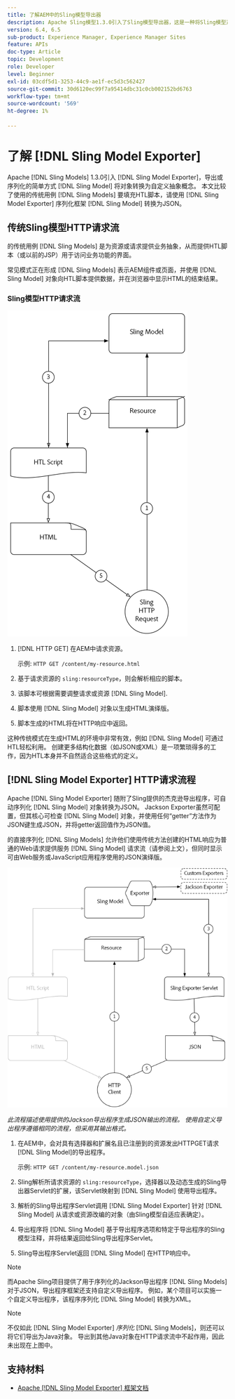 ```yaml
---
title: 了解AEM中的Sling模型导出器
description: Apache Sling模型1.3.0引入了Sling模型导出器，这是一种将Sling模型对象导出或序列化为自定义抽象对象的简单方法。 本文比较了使用Sling模型填充HTL脚本的传统用例，并利用Sling模型导出器框架将Sling模型序列化为JSON。
version: 6.4, 6.5
sub-product: Experience Manager, Experience Manager Sites
feature: APIs
doc-type: Article
topic: Development
role: Developer
level: Beginner
exl-id: 03cdf5d1-3253-44c9-ae1f-ec5d3c562427
source-git-commit: 30d6120ec99f7a95414dbc31c0cb002152bd6763
workflow-type: tm+mt
source-wordcount: '569'
ht-degree: 1%

---
```


# 了解 [!DNL Sling Model Exporter]

Apache [!DNL Sling Models] 1.3.0引入 [!DNL Sling Model Exporter]，导出或序列化的简单方式 [!DNL Sling Model] 将对象转换为自定义抽象概念。 本文比较了使用的传统用例 [!DNL Sling Models] 要填充HTL脚本，请使用 [!DNL Sling Model Exporter] 序列化框架 [!DNL Sling Model] 转换为JSON。

## 传统Sling模型HTTP请求流

的传统用例 [!DNL Sling Models] 是为资源或请求提供业务抽象，从而提供HTL脚本（或以前的JSP）用于访问业务功能的界面。

常见模式正在形成 [!DNL Sling Models] 表示AEM组件或页面，并使用 [!DNL Sling Model] 对象向HTL脚本提供数据，并在浏览器中显示HTML的结束结果。

### Sling模型HTTP请求流

![Sling模型请求流程](./assets/understand-sling-model-exporter/sling-model-request-flow.png)

1. [!DNL HTTP GET] 在AEM中请求资源。

   示例: `HTTP GET /content/my-resource.html`

1. 基于请求资源的 `sling:resourceType`，则会解析相应的脚本。

1. 该脚本可根据需要调整请求或资源 [!DNL Sling Model].

1. 脚本使用 [!DNL Sling Model] 对象以生成HTML演绎版。

1. 脚本生成的HTML将在HTTP响应中返回。

这种传统模式在生成HTML的环境中非常有效，例如 [!DNL Sling Model] 可通过HTL轻松利用。 创建更多结构化数据（如JSON或XML）是一项繁琐得多的工作，因为HTL本身并不自然适合这些格式的定义。

## [!DNL Sling Model Exporter] HTTP请求流程

Apache [!DNL Sling Model Exporter] 随附了Sling提供的杰克逊导出程序，可自动序列化 [!DNL Sling Model] 对象转换为JSON。 Jackson Exporter虽然可配置，但其核心可检查 [!DNL Sling Model] 对象，并使用任何“getter”方法作为JSON键生成JSON，并将getter返回值作为JSON值。

的直接序列化 [!DNL Sling Models] 允许他们使用传统方法创建的HTML响应为普通的Web请求提供服务 [!DNL Sling Model] 请求流（请参阅上文），但同时显示可由Web服务或JavaScript应用程序使用的JSON演绎版。

![Sling模型导出器HTTP请求流](./assets/understand-sling-model-exporter/sling-model-exporter-request-flow.png)

*此流程描述使用提供的Jackson导出程序生成JSON输出的流程。 使用自定义导出程序遵循相同的流程，但采用其输出格式。*

1. 在AEM中，会对具有选择器和扩展名且已注册到的资源发出HTTPGET请求 [!DNL Sling Model]的导出程序。

   示例: `HTTP GET /content/my-resource.model.json`

1. Sling解析所请求资源的 `sling:resourceType`，选择器以及动态生成的Sling导出器Servlet的扩展，该Servlet映射到 [!DNL Sling Model] 使用导出程序。
1. 解析的Sling导出程序Servlet调用 [!DNL Sling Model Exporter] 针对 [!DNL Sling Model] 从请求或资源改编的对象（由Sling模型自适应表确定）。
1. 导出程序将 [!DNL Sling Model] 基于导出程序选项和特定于导出程序的Sling模型注释，并将结果返回给Sling导出程序Servlet。
1. Sling导出程序Servlet返回 [!DNL Sling Model] 在HTTP响应中。

>[!NOTE]
>
>而Apache Sling项目提供了用于序列化的Jackson导出程序 [!DNL Sling Models] 对于JSON，导出程序框架还支持自定义导出程序。 例如，某个项目可以实施一个自定义导出程序，该程序序列化 [!DNL Sling Model] 转换为XML。

>[!NOTE]
>
>不仅如此 [!DNL Sling Model Exporter] *序列化* [!DNL Sling Models]，则还可以将它们导出为Java对象。 导出到其他Java对象在HTTP请求流中不起作用，因此未出现在上图中。

## 支持材料

* [Apache [!DNL Sling Model Exporter] 框架文档](https://sling.apache.org/documentation/bundles/models.html#exporter-framework-since-130)
